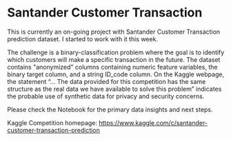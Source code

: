 # Santander Customer Transaction
This is currently an on-going project with Santander Customer Transaction prediction dataset. I started to work with it this week.

The challenge is a binary-classification problem where the goal is to identify which customers will make a specific transaction in the future. The dataset contains "anonymized" columns containing numeric feature variables, the binary target column, and a string ID_code column. On the Kaggle webpage, the statement “… The data provided for this competition has the same structure as the real data we have available to solve this problem” indicates the probable use of synthetic data for privacy and security concerns.

Please check the Notebook for the primary data insights and next steps.

Kaggle Competition homepage: 
https://www.kaggle.com/c/santander-customer-transaction-prediction
